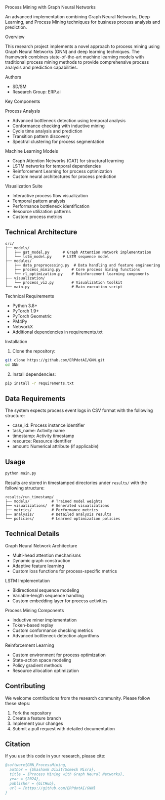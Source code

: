 Process Mining with Graph Neural Networks

An advanced implementation combining Graph Neural Networks, Deep Learning, and Process Mining techniques for business process analysis and prediction.

Overview

This research project implements a novel approach to process mining using Graph Neural Networks (GNN) and deep learning techniques. The framework combines state-of-the-art machine learning models with traditional process mining methods to provide comprehensive process analysis and prediction capabilities.

Authors
- SD/SM
- Research Group: ERP.ai

Key Components

Process Analysis
- Advanced bottleneck detection using temporal analysis
- Conformance checking with inductive mining
- Cycle time analysis and prediction
- Transition pattern discovery
- Spectral clustering for process segmentation

Machine Learning Models
- Graph Attention Networks (GAT) for structural learning
- LSTM networks for temporal dependencies
- Reinforcement Learning for process optimization
- Custom neural architectures for process prediction

Visualization Suite
- Interactive process flow visualization
- Temporal pattern analysis
- Performance bottleneck identification
- Resource utilization patterns
- Custom process metrics

## Technical Architecture

```
src/
├── models/
│   ├── gat_model.py      # Graph Attention Network implementation
│   └── lstm_model.py     # LSTM sequence model
├── modules/
│   ├── data_preprocessing.py  # Data handling and feature engineering
│   ├── process_mining.py     # Core process mining functions
│   └── rl_optimization.py    # Reinforcement learning components
├── visualization/
│   └── process_viz.py        # Visualization toolkit
└── main.py                   # Main execution script
```

Technical Requirements

- Python 3.8+
- PyTorch 1.9+
- PyTorch Geometric
- PM4Py
- NetworkX
- Additional dependencies in requirements.txt

Installation

1. Clone the repository:
```bash
git clone https://github.com/ERPdotAI/GNN.git
cd GNN
```

2. Install dependencies:
```bash
pip install -r requirements.txt
```

## Data Requirements

The system expects process event logs in CSV format with the following structure:
- case_id: Process instance identifier
- task_name: Activity name
- timestamp: Activity timestamp
- resource: Resource identifier
- amount: Numerical attribute (if applicable)

## Usage

```bash
python main.py
```

Results are stored in timestamped directories under `results/` with the following structure:
```
results/run_timestamp/
├── models/          # Trained model weights
├── visualizations/  # Generated visualizations
├── metrics/         # Performance metrics
├── analysis/        # Detailed analysis results
└── policies/        # Learned optimization policies
```

## Technical Details

Graph Neural Network Architecture
- Multi-head attention mechanisms
- Dynamic graph construction
- Adaptive feature learning
- Custom loss functions for process-specific metrics

LSTM Implementation
- Bidirectional sequence modeling
- Variable-length sequence handling
- Custom embedding layer for process activities

Process Mining Components
- Inductive miner implementation
- Token-based replay
- Custom conformance checking metrics
- Advanced bottleneck detection algorithms

Reinforcement Learning
- Custom environment for process optimization
- State-action space modeling
- Policy gradient methods
- Resource allocation optimization

## Contributing

We welcome contributions from the research community. Please follow these steps:

1. Fork the repository
2. Create a feature branch
3. Implement your changes
4. Submit a pull request with detailed documentation

## Citation

If you use this code in your research, please cite:

```bibtex
@software{GNN_ProcessMining,
  author = {Shashank Dixit/Somesh Misra},
  title = {Process Mining with Graph Neural Networks},
  year = {2024},
  publisher = {GitHub},
  url = {https://github.com/ERPdotAI/GNN}
}
``` 